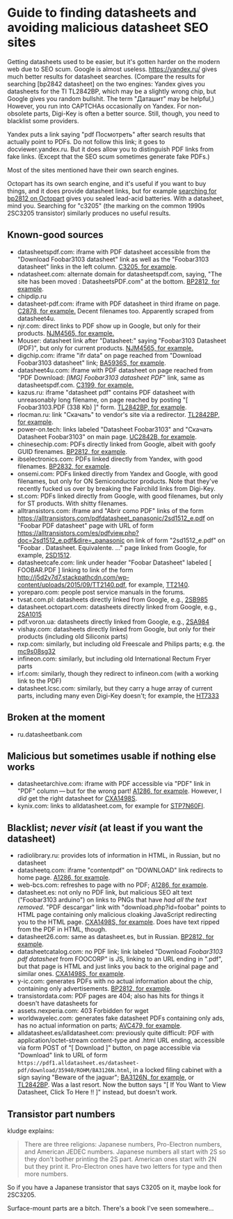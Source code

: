 Guide to finding datasheets and avoiding malicious datasheet SEO sites
======================================================================

Getting datasheets used to be easier, but it's gotten harder on the
modern web due to SEO scum.  Google is almost useless.
<https://yandex.ru/> gives much better results for datasheet searches.
(Compare the results for searching [bp2842 datasheet] on the two
engines: Yandex gives you datasheets for the TI TL2842BP, which may be
a slightly wrong chip, but Google gives you random bullshit.  The term
"Даташит" may be helpful,) However, you run into CAPTCHAs occasionally
on Yandex.  For non-obsolete parts, Digi-Key is often a better source.
Still, though, you need to blacklist some providers.

Yandex puts a link saying "pdf Посмотреть" after search results that
actually point to PDFs.  Do not follow this link; it goes to
docviewer.yandex.ru.  But it does allow you to distinguish PDF links
from fake links.  (Except that the SEO scum sometimes generate fake
PDFs.)

Most of the sites mentioned have their own search engines.

Octopart has its own search engine, and it's useful if you want to buy
things, and it does provide datasheet links, but for example
[searching for bp2812 on Octopart][22] gives you sealed lead-acid
batteries.  With a datasheet, mind you.  Searching for "c3205" (the
marking on the common 1990s 2SC3205 transistor) similarly produces no
useful results.

[22]: https://octopart.com/search?q=bp2812

Known-good sources
------------------

* datasheetspdf.com: iframe with PDF datasheet accessible from the
  "Download Foobar3103 datasheet" link as well as the "Foobar3103
  datasheet" links in the left column.  [C3205, for example][0].
* ndatasheet.com: alternate domain for datasheetspdf.com, saying, "The
  site has been moved : DatasheetsPDF.com" at the bottom.  [BP2812,
  for example][20].
* chipdip.ru
* datasheet-pdf.com: iframe with PDF datasheet in third iframe on
  page.  [C2878, for example.][4] Decent filenames too.  Apparently
  scraped from datasheet4u.
* njr.com: direct links to PDF show up in Google, but only for their
  products.  [NJM4565, for example.][6]
* Mouser: datasheet link after "Datasheet:" saying "Foobar3103
  Datasheet (PDF)", but only for current products.  [NJM4565, for
  example.][7]
* digchip.com: iframe "ifr data" on page reached from "Download
  Foobar3103 datasheet" link; [BA5936S, for example][11].
* datasheet4u.com: iframe with PDF datasheet on page reached from "PDF
  Download: *[IMG] Foobar3103 datasheet PDF*" link, same as
  datasheetspdf.com.  [C3199, for example.][12]
* kazus.ru: iframe "datasheet pdf" contains PDF datasheet with
  unreasonably long filename, on page reached by posting "[
  Foobar3103.PDF (338 Kb) ]" form.  [TL2842BP, for example][14].
* rlocman.ru: link "Скачать" to vendor's site via a redirector.
  [TL2842BP, for example][15].
* power-on.tech: links labeled "Datasheet Foobar3103" and "Скачать
  Datasheet Foobar3103" on main page.  [UC2842B, for example][16].
* chinesechip.com: PDFs directly linked from Google, albeit with goofy
  GUID firenames.  [BP2812, for example][18].
* ibselectronics.com: PDFs linked directly from Yandex, with good
  filenames.  [BP2832, for example][21].
* onsemi.com: PDFs linked directly from Yandex and Google, with good filenames,
  but only for ON Semiconductor products.  Note that they've recently
  fucked us over by breaking the Fairchild links from Digi-Key.
* st.com: PDFs linked directly from Google, with good filenames, but
  only for ST products.  With shitty filenames.
* alltransistors.com: iframe and "Abrir como PDF" links of the form
  <https://alltransistors.com/pdfdatasheet_panasonic/2sd1512_e.pdf> on
  "Foobar PDF datasheet" page with URL of form
  <https://alltransistors.com/es/pdfview.php?doc=2sd1512_e.pdf&dire=_panasonic>
  on link of form "2sd1512_e.pdf" on "Foobar
  . Datasheet. Equivalente. ..." page linked from Google, for example,
  [2SD1512](https://alltransistors.com/es/transistor.php?transistor=18229).
* datasheetcafe.com: link under header "Foobar Datasheet" labeled [
  FOOBAR.PDF ] linking to link of the form
  <http://j5d2v7d7.stackpathcdn.com/wp-content/uploads/2015/09/TT2140.pdf>,
  for example, [TT2140][24].
* yoreparo.com: people post service manuals in the forums.
* tvsat.com.pl: datasheets directly linked from Google, e.g., [2SB985][26]
* datasheet.octopart.com: datasheets directly linked from Google,
  e.g., [2SA1015][27]
* pdf.voron.ua: datasheets directly linked from Google, e.g., [2SA984][28]
* vishay.com: datasheets directly linked from Google, but only for
  their products (including old Siliconix parts)
* nxp.com: similarly, but including old Freescale and Philips parts;
  e.g. the [mc9s08sg32][30]
* infineon.com: similarly, but including old International Rectum
  Fryer parts
* irf.com: similarly, though they redirect to infineon.com (with a
  working link to the PDF)
* datasheet.lcsc.com: similarly, but they carry a huge array of
  current parts, including many even Digi-Key doesn't; for example,
  the [HT7333][29]

[0]: https://datasheetspdf.com/pdf/1405124/SeCoS/C3205/1
[4]: http://www.datasheet-pdf.com/PDF/C2878-Datasheet-ToshibaSemiconductor-634662
[6]: http://www.njr.com/semicon/PDF/NJM4565_E.pdf
[7]: https://www.mouser.com/ProductDetail/NJR/NJM4565L?qs=cYKsvIpO1PijlM%2FDhzFbCA%3D%3D
[11]: https://www.digchip.com/datasheets/parts/datasheet/406/BA5936S.php
[12]: https://www.datasheet4u.com/datasheet-pdf/JSL/C3199/pdf.php?id=91129
[14]: http://kazus.ru/datasheets/pdf-data/4298625/TI/TL2842BP.html
[15]: https://www.rlocman.ru/datasheet/data.html?di=174635&/TL2842BP
[16]: https://power-on.tech/datasheet-%D1%82%D0%B5%D1%85%D0%BD%D0%B8%D1%87%D0%B5%D1%81%D0%BA%D0%B0%D1%8F-%D0%B4%D0%BE%D0%BA%D1%83%D0%BC%D0%B5%D0%BD%D1%82%D0%B0%D1%86%D0%B8%D1%8F-uc2842b/
[18]: http://www.chinesechip.com/files/2015-06/d271a84d-12eb-4cd0-b0bb-3accb73bee96.pdf
[20]: http://www.ndatasheet.com/noconverter/1018976/BPS/BP2812-pdf.html
[21]: http://www.ibselectronics.com/ibsstore/datasheet/BP2832A_EN_DS_Rev.1.0.pdf
[24]: http://www.datasheetcafe.com/tt2140-datasheet-sanyo/
[26]: https://www.tvsat.com.pl/pdf/2/2sb985_san.pdf
[27]: http://datasheet.octopart.com/2SA1015-Y(F)-Toshiba-datasheet-9586966.pdf
[28]: https://pdf.voron.ua/files/pdf/tranzistor/2SA984.pdf
[29]: https://datasheet.lcsc.com/szlcsc/1810171710_Holtek-Semicon-HT7333-A_C21583.pdf
[30]: https://www.nxp.com/docs/en/data-sheet/MC9S08SG32.pdf

Broken at the moment
--------------------

* ru.datasheetbank.com

Malicious but sometimes usable if nothing else works
----------------------------------------------------

* datasheetarchive.com: iframe with PDF accessible via "PDF" link in
  "PDF" column — but for the wrong part!  [A1286, for example][1].
  However, I *did* get the right datasheet for [CXA1498S][10].
* kynix.com: links to alldatasheet.com, for example for [STP7N60FI][23].

[5]: https://www.alldatasheet.es/datasheet-pdf/pdf/35940/ROHM/BA3126N.html
[13]: https://www.alldatasheet.com/datasheet-pdf/pdf/168231/TI/TL2842BP.html
[23]: https://www.kynix.com/Detail/38114/STP7N60FI.html

Blacklist; _never visit_ (at least if you want the datasheet)
-------------------------------------------------------------

* radiolibrary.ru: provides lots of information in HTML, in Russian,
  but no datasheet
* datasheetq.com: iframe "contentpdf" on "DOWNLOAD" link redirects to
  home page.  [A1286, for example][2].
* web-bcs.com: refreshes to page with no PDF; [A1286, for example][3].
* datasheet.es: not only no PDF link, but malicious SEO alt text
  ("Foobar3103 arduino") on links to PNGs that have *had all the text
  removed*.  "PDF descargar" link with "download.php?id=foobar" points
  to HTML page containing only malicious cloaking JavaScript
  redirecting you to the HTML page.  [CXA1498S, for example][8].  Does
  have text ripped from the PDF in HTML, though.
* datasheet26.com: same as datasheet.es, but in Russian.  [BP2812, for
  example][19].
* datasheetcatalog.com: no PDF link; link labeled "Download
  *Foobar3103 pdf datasheet* from FOOCORP" is JS, linking to an URL
  ending in ".pdf", but that page is HTML and just links you back to
  the original page and similar ones.  [CXA1498S, for example][9].
* y-ic.com: generates PDFs with no actual information about the chip,
  containing only advertisements.  [BP2812, for example][17].
* transistordata.com: PDF pages are 404; also has hits for things it
  doesn't have datasheets for
* assets.nexperia.com: 403 Forbidden for wget
* worldwayelec.com: generates fake datasheet PDFs containing only ads,
  has no actual information on parts; [AVC479, for example][25].
* alldatasheet.es/alldatasheet.com: previously quite difficult: PDF with
  application/octet-stream content-type and .html URL ending,
  accessible via form POST of "[ Download ]" button, on page
  accessible via "Download" link to URL of form
  `https://pdf1.alldatasheet.es/datasheet-pdf/download/35940/ROHM/BA3126N.html`,
  in a locked filing cabinet with a sign saying "Beware of the
  jaguar"; [BA3126N, for example][5], or [TL2842BP][13].  Was a last resort.
  Now the button says "[ If You Want to View Datasheet, Click To Here !! ]"
  instead, but doesn't work.

[1]: https://www.datasheetarchive.com/A1286-datasheet.html
[2]: http://www.datasheetq.com/datasheet-download/219014/1/Isahaya/A1286
[3]: https://www.web-bcs.com/transistor/tc/a0/A1286.php?lan=en&cl=1
[8]: http://www.datasheet.es/PDF/199122/CXA1498S-pdf.html
[9]: http://www.datasheetcatalog.com/datasheets_pdf/C/X/A/1/CXA1498S.shtml
[10]: https://www.datasheetarchive.com/CXA1498S-datasheet.html
[17]: https://www.y-ic.com/pdf/dc/5383541-BP2812.pdf
[19]: http://www.datasheet26.com/search.php?sWord=BP2812
[25]: https://www.worldwayelec.com/pro/sanyo/avc479/3488317

Transistor part numbers
-----------------------

kludge explains:

> There are three religions: Japanese numbers, Pro-Electron numbers,
> and American JEDEC numbers. Japanese numbers all start with 2S so
> they don't bother printing the 2S part.  American ones start with 2N
> but they print it.  Pro-Electron ones have two letters for type and
> then more numbers.

So if you have a Japanese transistor that says C3205 on it, maybe look
for 2SC3205.

Surface-mount parts are a bitch.  There's a book I've seen
somewhere...